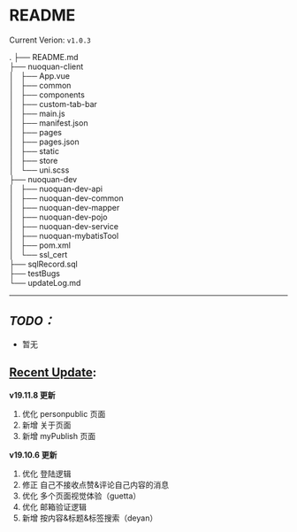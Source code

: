 README
======
Current Verion: `v1.0.3`

.
├── README.md  
├── nuoquan-client  
│   ├── App.vue  
│   ├── common  
│   ├── components  
│   ├── custom-tab-bar  
│   ├── main.js  
│   ├── manifest.json  
│   ├── pages  
│   ├── pages.json  
│   ├── static  
│   ├── store  
│   └── uni.scss  
├── nuoquan-dev  
│   ├── nuoquan-dev-api  
│   ├── nuoquan-dev-common  
│   ├── nuoquan-dev-mapper  
│   ├── nuoquan-dev-pojo  
│   ├── nuoquan-dev-service  
│   ├── nuoquan-mybatisTool  
│   ├── pom.xml  
│   └── ssl_cert  
├── sqlRecord.sql  
├── testBugs  
└── updateLog.md  
******
## *TODO：* ##
- 暂无

## [Recent Update](./updateLog.md): ##
**v19.11.8 更新**
1. 优化 personpublic 页面
2. 新增 关于页面
3. 新增 myPublish 页面

**v19.10.6 更新**
1. 优化 登陆逻辑
2. 修正 自己不接收点赞&评论自己内容的消息
3. 优化 多个页面视觉体验（guetta）
4. 优化 邮箱验证逻辑
5. 新增 按内容&标题&标签搜索（deyan）
